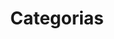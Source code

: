---
layout: cloudcategory
title: Categorias
permalink: /categories
include_collection: posts
excerpt: Categorias na BartoInfo
show_breadcrumb   : true
breadcrumb_list :
  - label: Home
    url: /
  - label: Blog
    url: /blog/
---